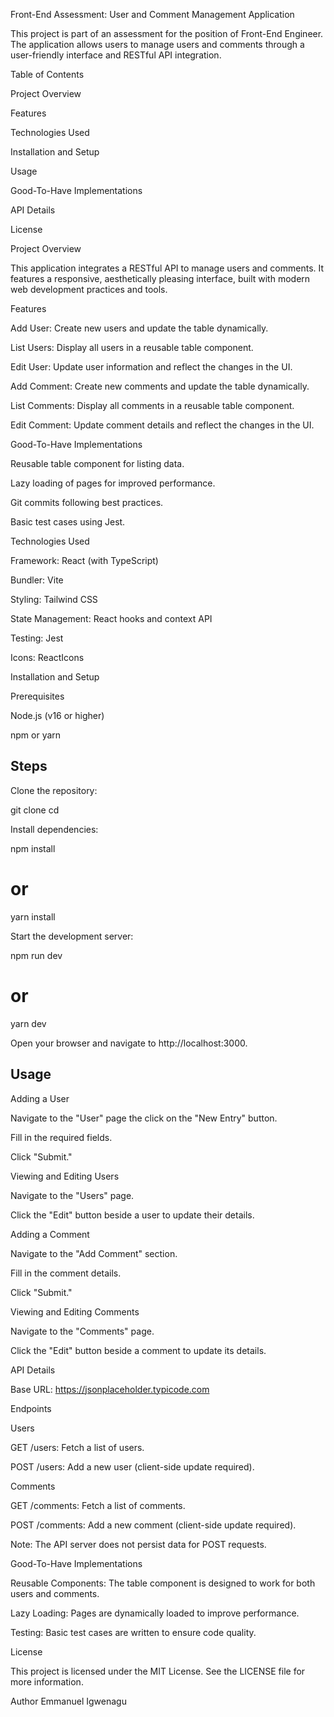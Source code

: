 Front-End Assessment: User and Comment Management Application

This project is part of an assessment for the position of Front-End Engineer. The application allows users to manage users and comments through a user-friendly interface and RESTful API integration.

Table of Contents

Project Overview

Features

Technologies Used

Installation and Setup

Usage

Good-To-Have Implementations

API Details

License

Project Overview

This application integrates a RESTful API to manage users and comments. It features a responsive, aesthetically pleasing interface, built with modern web development practices and tools.

Features

Add User: Create new users and update the table dynamically.

List Users: Display all users in a reusable table component.

Edit User: Update user information and reflect the changes in the UI.

Add Comment: Create new comments and update the table dynamically.

List Comments: Display all comments in a reusable table component.

Edit Comment: Update comment details and reflect the changes in the UI.

Good-To-Have Implementations

Reusable table component for listing data.

Lazy loading of pages for improved performance.

Git commits following best practices.

Basic test cases using Jest.

Technologies Used

Framework: React (with TypeScript)

Bundler: Vite

Styling: Tailwind CSS

State Management: React hooks and context API

Testing: Jest

Icons: ReactIcons

Installation and Setup

Prerequisites

Node.js (v16 or higher)

npm or yarn

## Steps

Clone the repository:

git clone <repository-link>
cd <repository-folder>

Install dependencies:

npm install

# or

yarn install

Start the development server:

npm run dev

# or

yarn dev

Open your browser and navigate to http://localhost:3000.

## Usage

Adding a User

Navigate to the "User" page the click on the "New Entry" button.

Fill in the required fields.

Click "Submit."

Viewing and Editing Users

Navigate to the "Users" page.

Click the "Edit" button beside a user to update their details.

Adding a Comment

Navigate to the "Add Comment" section.

Fill in the comment details.

Click "Submit."

Viewing and Editing Comments

Navigate to the "Comments" page.

Click the "Edit" button beside a comment to update its details.

API Details

Base URL: https://jsonplaceholder.typicode.com

Endpoints

Users

GET /users: Fetch a list of users.

POST /users: Add a new user (client-side update required).

Comments

GET /comments: Fetch a list of comments.

POST /comments: Add a new comment (client-side update required).

Note: The API server does not persist data for POST requests.

Good-To-Have Implementations

Reusable Components: The table component is designed to work for both users and comments.

Lazy Loading: Pages are dynamically loaded to improve performance.

Testing: Basic test cases are written to ensure code quality.

License

This project is licensed under the MIT License. See the LICENSE file for more information.

Author
Emmanuel Igwenagu
